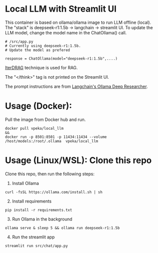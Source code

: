 # Local LLM with Streamlit UI
This container is based on ollama/ollama image to run LLM offline (local). The "stack" is deepseek-r1:1.5b -> langchain -> streamlit UI.
To update the LLM model, change the model name in the ChatOllama() call.
```
# /src/app.py
# Currently using deepseek-r1:1.5b.
# Update the model as prefered

response = ChatOllama(model="deepseek-r1:1.5b",....)
```

<a href="https://arxiv.org/html/2410.04343v1">IterDRAG</a> technique is used for RAG.

The "\</think>" tag is not printed on the Streamlit UI.

The prompt instructions are from <a href="https://github.com/langchain-ai/ollama-deep-researcher/tree/main">Langchain's Ollama Deep Researcher</a>.

# Usage (Docker):
Pull the image from Docker hub and run.
```
docker pull vpeka/local_llm
&&
docker run -p 8501:8501 -p 11434:11434 --volume /host/models:/root/.ollama  vpeka/local_llm 
```


# Usage (Linux/WSL): Clone this repo
Clone this repo, then run the following steps:
1. Install Ollama
```
curl -fsSL https://ollama.com/install.sh | sh
```

2. Install requirements
```
pip install -r requirements.txt
```

3. Run Ollama in the background
```
ollama serve & sleep 5 && ollama run deepseek-r1:1.5b
```

4. Run the streamlit app
```
streamlit run src/chat/app.py
```